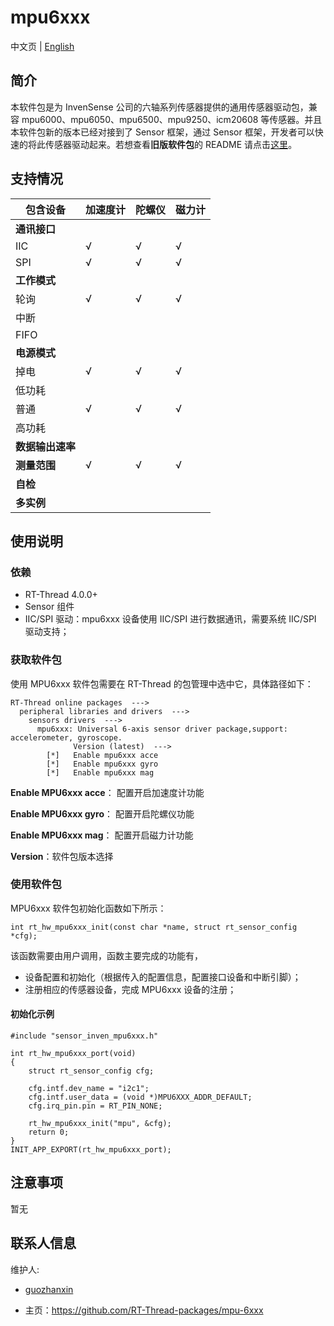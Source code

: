 # mpu6xxx

中文页 | [English](README.md)

## 简介

本软件包是为 InvenSense 公司的六轴系列传感器提供的通用传感器驱动包，兼容 mpu6000、mpu6050、mpu6500、mpu9250、icm20608 等传感器。并且本软件包新的版本已经对接到了 Sensor 框架，通过 Sensor 框架，开发者可以快速的将此传感器驱动起来。若想查看**旧版软件包**的 README 请点击[这里](README_OLD.md)。

## 支持情况

| 包含设备         | 加速度计 | 陀螺仪 | 磁力计 |
| ---------------- | -------- | ------ | ------ |
| **通讯接口**     |          |        |        |
| IIC              | √        | √      | √      |
| SPI              | √        | √      | √      |
| **工作模式**     |          |        |        |
| 轮询             | √        | √      | √      |
| 中断             |          |        |        |
| FIFO             |          |        |        |
| **电源模式**     |          |        |        |
| 掉电             | √        | √      | √      |
| 低功耗           |          |        |        |
| 普通             | √        | √      | √      |
| 高功耗           |          |        |        |
| **数据输出速率** |          |        |        |
| **测量范围**     | √        | √      | √      |
| **自检**         |          |        |        |
| **多实例**       |          |        |        |

## 使用说明

### 依赖

- RT-Thread 4.0.0+
- Sensor 组件
- IIC/SPI 驱动：mpu6xxx 设备使用 IIC/SPI 进行数据通讯，需要系统 IIC/SPI 驱动支持；

### 获取软件包

使用 MPU6xxx 软件包需要在 RT-Thread 的包管理中选中它，具体路径如下：

```
RT-Thread online packages  --->
  peripheral libraries and drivers  --->
    sensors drivers  --->
      mpu6xxx: Universal 6-axis sensor driver package,support: accelerometer, gyroscope.
              Version (latest)  --->
        [*]   Enable mpu6xxx acce
        [*]   Enable mpu6xxx gyro
        [*]   Enable mpu6xxx mag
```

**Enable MPU6xxx acce**： 配置开启加速度计功能

**Enable MPU6xxx gyro**： 配置开启陀螺仪功能

**Enable MPU6xxx mag**： 配置开启磁力计功能

**Version**：软件包版本选择

### 使用软件包

MPU6xxx 软件包初始化函数如下所示：

```
int rt_hw_mpu6xxx_init(const char *name, struct rt_sensor_config *cfg);
```

该函数需要由用户调用，函数主要完成的功能有，

- 设备配置和初始化（根据传入的配置信息，配置接口设备和中断引脚）；
- 注册相应的传感器设备，完成 MPU6xxx 设备的注册；

#### 初始化示例

```
#include "sensor_inven_mpu6xxx.h"

int rt_hw_mpu6xxx_port(void)
{
    struct rt_sensor_config cfg;
    
    cfg.intf.dev_name = "i2c1";
    cfg.intf.user_data = (void *)MPU6XXX_ADDR_DEFAULT;
    cfg.irq_pin.pin = RT_PIN_NONE;

    rt_hw_mpu6xxx_init("mpu", &cfg);
    return 0;
}
INIT_APP_EXPORT(rt_hw_mpu6xxx_port);
```

## 注意事项

暂无

## 联系人信息

维护人:

- [guozhanxin](https://github.com/Guozhanxin) 

- 主页：<https://github.com/RT-Thread-packages/mpu-6xxx>